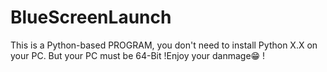 # BlueScreenLaunch
This is a Python-based PROGRAM, you don't need to install Python X.X on your PC. But your PC must be 64-Bit !Enjoy your danmage😁 ! 
